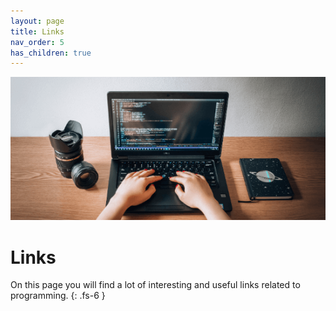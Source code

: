 ```yaml
---
layout: page
title: Links
nav_order: 5
has_children: true
---
```

![jpg](/assets/links_banner.png "Book, computer and pen.")
# Links

On this page you will find a lot of interesting and useful links related to programming.
{: .fs-6 }